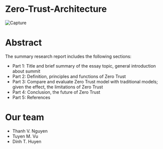 # Zero-Trust-Architecture
![Capture](https://user-images.githubusercontent.com/81580234/150939852-ec63f944-bf6b-4e1d-b1ad-824b1ea1eb4c.PNG)


# Abstract
The summary research report includes the following sections: 
- Part 1: Title and brief summary of the essay topic, general introduction about summit 
- Part 2: Definition, principles and functions of Zero Trust 
- Part 3: Compare and evaluate Zero Trust model with traditional models; given the effect, the limitations of Zero Trust
- Part 4: Conclusion, the future of Zero Trust 
- Part 5: References

# Our team
* Thanh V. Nguyen 
* Tuyen M. Vu
* Dinh T. Huyen
